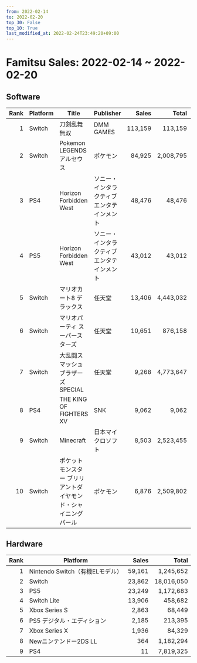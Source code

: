 ```yaml
---
from: 2022-02-14
to: 2022-02-20
top_30: False
top_10: True
last_modified_at: 2022-02-24T23:49:20+09:00
---
```

# Famitsu Sales: 2022-02-14 ~ 2022-02-20
## Software
| Rank | Platform | Title | Publisher | Sales | Total | Rate | New |
| -: | -- | -- | -- | -: | -: | -: | -- |
| 1 | Switch | 刀剣乱舞無双 | DMM GAMES | 113,159 | 113,159 |  | **New** |
| 2 | Switch | Pokemon LEGENDS アルセウス | ポケモン | 84,925 | 2,008,795 |  |  |
| 3 | PS4 | Horizon Forbidden West | ソニー・インタラクティブエンタテインメント | 48,476 | 48,476 |  | **New** |
| 4 | PS5 | Horizon Forbidden West | ソニー・インタラクティブエンタテインメント | 43,012 | 43,012 |  | **New** |
| 5 | Switch | マリオカート8 デラックス | 任天堂 | 13,406 | 4,443,032 |  |  |
| 6 | Switch | マリオパーティ スーパースターズ | 任天堂 | 10,651 | 876,158 |  |  |
| 7 | Switch | 大乱闘スマッシュブラザーズ SPECIAL | 任天堂 | 9,268 | 4,773,647 |  |  |
| 8 | PS4 | THE KING OF FIGHTERS XV | SNK | 9,062 | 9,062 |  | **New** |
| 9 | Switch | Minecraft | 日本マイクロソフト | 8,503 | 2,523,455 |  |  |
| 10 | Switch | ポケットモンスター ブリリアントダイヤモンド・シャイニングパール | ポケモン | 6,876 | 2,509,802 |  |  |

## Hardware
| Rank | Platform | Sales | Total |
| -: | -- | -: | -: |
| 1 | Nintendo Switch（有機ELモデル） | 59,161 | 1,245,652 |
| 2 | Switch | 23,862 | 18,016,050 |
| 3 | PS5 | 23,249 | 1,172,683 |
| 4 | Switch Lite | 13,906 | 458,682 |
| 5 | Xbox Series S | 2,863 | 68,449 |
| 6 | PS5 デジタル・エディション | 2,185 | 213,395 |
| 7 | Xbox Series X | 1,936 | 84,329 |
| 8 | Newニンテンドー2DS LL | 364 | 1,182,294 |
| 9 | PS4 | 11 | 7,819,325 |